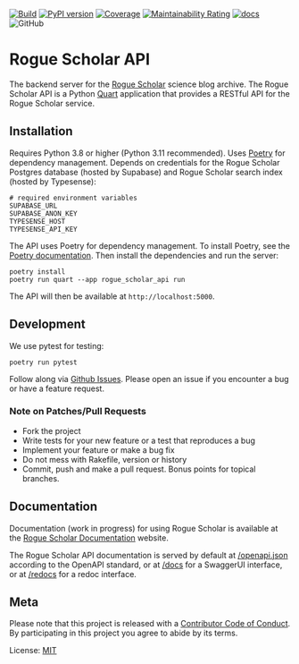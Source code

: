 [![Build](https://github.com/front-matter/rogue-scholar-api/actions/workflows/build.yml/badge.svg)](https://github.com/front-matter/rogue-scholar-api/actions/workflows/build.yml)
[![PyPI version](https://img.shields.io/pypi/v/rogue-scholar-api.svg)](https://pypi.org/project/rogue-scholar-api/)
[![Coverage](https://sonarcloud.io/api/project_badges/measure?project=front-matter_rogue-scholar-api&metric=coverage)](https://sonarcloud.io/summary/new_code?id=front-matter_rogue-scholar-api)
[![Maintainability Rating](https://sonarcloud.io/api/project_badges/measure?project=front-matter_rogue-scholar-api&metric=sqale_rating)](https://sonarcloud.io/summary/new_code?id=front-matter_rogue-scholar-api)
[![docs](https://img.shields.io/badge/docs-passing-blue)](https://docs.rogue-scholar.org)
![GitHub](https://img.shields.io/github/license/front-matter/rogue-scholar-api?logo=MIT)

# Rogue Scholar API

The backend server for the [Rogue Scholar](https://rogue-scholar.org) science blog archive. The Rogue Scholar API is a Python [Quart](https://pgjones.gitlab.io/quart/) application that provides a RESTful API for the Rogue Scholar service.

## Installation

Requires Python 3.8 or higher (Python 3.11 recommended). Uses [Poetry](https://python-poetry.org/) for dependency management. Depends on credentials for the Rogue Scholar Postgres database (hosted by Supabase) and Rogue Scholar search index (hosted by Typesense):

```
# required environment variables
SUPABASE_URL
SUPABASE_ANON_KEY
TYPESENSE_HOST
TYPESENSE_API_KEY
```

The API uses Poetry for dependency management. To install Poetry, see the [Poetry documentation](https://python-poetry.org/docs/#installation). Then install the dependencies and run the server:

```
poetry install
poetry run quart --app rogue_scholar_api run
```

The API will then be available at `http://localhost:5000`.


## Development

We use pytest for testing:

```
poetry run pytest
```

Follow along via [Github Issues](https://github.com/front-matter/rogue-scholar-api/issues). Please open an issue if you encounter a bug or have a feature request.

### Note on Patches/Pull Requests

- Fork the project
- Write tests for your new feature or a test that reproduces a bug
- Implement your feature or make a bug fix
- Do not mess with Rakefile, version or history
- Commit, push and make a pull request. Bonus points for topical branches.

## Documentation

Documentation (work in progress) for using Rogue Scholar is available at the [Rogue Scholar Documentation](https://docs.rogue-scholar.org/) website.

The Rogue Scholar API documentation is served by default at [/openapi.json](https://api.rogue-scholar.org/openapi.json) according to the OpenAPI standard, or at [/docs](https://api.rogue-scholar.org/docs) for a SwaggerUI interface, or at [/redocs](https://api.rogue-scholar.org/redocs) for a redoc interface.

## Meta

Please note that this project is released with a [Contributor Code of Conduct](https://github.com/front-matter/rogue-scholar-api/blob/main/CODE_OF_CONDUCT.md). By participating in this project you agree to abide by its terms.  

License: [MIT](https://github.com/front-matter/rogue-scholar-api/blob/main/LICENSE)
